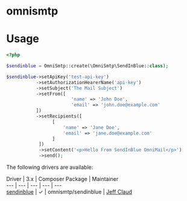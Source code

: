 # omnismtp

# Usage

```php
<?php

$sendinblue = OmniSmtp::create(\OmniSmtp\SendInBlue::class);

$sendinblue->setApiKey('test-api-key')
           ->setAuthorizationHearerName('api-key')
           ->setSubject('The Mail Subject')
           ->setFrom([
                        'name' => 'John Doe',
                        'email' => 'john.doe@example.com'
           ])
           ->setRecipients([
                 [
                     'name' => 'Jane Doe',
                     'email' => 'jane.doe@example.com'
                 ]
            ])
            ->setContent('<p>Hello From SendInBlue OmniMail</p>')
            ->send();
```

The following drivers are available:

Driver | 3.x | Composer Package | Maintainer  
--- | --- | --- | --- | ---  
[sendinblue](https://github.com/crazymeeks/omnismtp-sendinblue) | ✓ | omnismtp/sendinblue | [Jeff Claud](https://github.com/crazymeeks)
